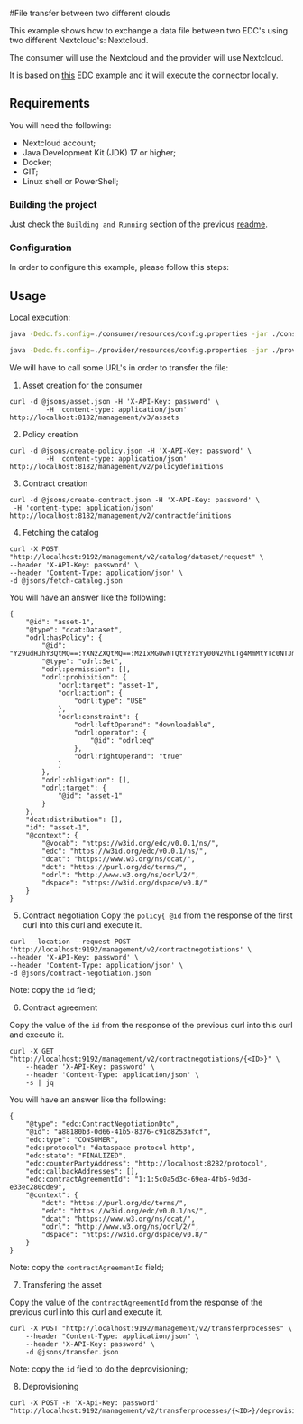 #File transfer between two different clouds

This example shows how to exchange a data file between two EDC's using two different Nextcloud's: Nextcloud.

The consumer will use the Nextcloud and the provider will use Nextcloud.

It is based on [this](https://github.com/eclipse-edc/Samples/blob/main/transfer/transfer-05-file-transfer-cloud/README.md) EDC example and it will execute the connector locally.

## Requirements

You will need the following:
- Nextcloud account;
- Java Development Kit (JDK) 17 or higher;
- Docker;
- GIT;
- Linux shell or PowerShell;


### Building the project

Just check the `Building and Running` section of the previous [readme](../../README.md).

### Configuration
In order to configure this example, please follow this steps:

## Usage

Local execution:

```bash
java -Dedc.fs.config=./consumer/resources/config.properties -jar ./consumer/build/libs/connector.jar

java -Dedc.fs.config=./provider/resources/config.properties -jar ./provider/build/libs/connector.jar
```

We will have to call some URL's in order to transfer the file:

1) Asset creation for the consumer
```console
curl -d @jsons/asset.json -H 'X-API-Key: password' \
		 -H 'content-type: application/json' http://localhost:8182/management/v3/assets
```

2) Policy creation
```console
curl -d @jsons/create-policy.json -H 'X-API-Key: password' \
		 -H 'content-type: application/json' http://localhost:8182/management/v2/policydefinitions
```

3) Contract creation
```console
curl -d @jsons/create-contract.json -H 'X-API-Key: password' \
 -H 'content-type: application/json' http://localhost:8182/management/v2/contractdefinitions
```

4) Fetching the catalog
```console
curl -X POST "http://localhost:9192/management/v2/catalog/dataset/request" \
--header 'X-API-Key: password' \
--header 'Content-Type: application/json' \
-d @jsons/fetch-catalog.json
```
You will have an answer like the following:
```
{
	"@id": "asset-1",
	"@type": "dcat:Dataset",
	"odrl:hasPolicy": {
		"@id": "Y29udHJhY3QtMQ==:YXNzZXQtMQ==:MzIxMGUwNTQtYzYxYy00N2VhLTg4MmMtYTc0NTJmNDYxM2Fi",
		"@type": "odrl:Set",
		"odrl:permission": [],
		"odrl:prohibition": {
			"odrl:target": "asset-1",
			"odrl:action": {
				"odrl:type": "USE"
			},
			"odrl:constraint": {
				"odrl:leftOperand": "downloadable",
				"odrl:operator": {
					"@id": "odrl:eq"
				},
				"odrl:rightOperand": "true"
			}
		},
		"odrl:obligation": [],
		"odrl:target": {
			"@id": "asset-1"
		}
	},
	"dcat:distribution": [],
	"id": "asset-1",
	"@context": {
		"@vocab": "https://w3id.org/edc/v0.0.1/ns/",
		"edc": "https://w3id.org/edc/v0.0.1/ns/",
		"dcat": "https://www.w3.org/ns/dcat/",
		"dct": "https://purl.org/dc/terms/",
		"odrl": "http://www.w3.org/ns/odrl/2/",
		"dspace": "https://w3id.org/dspace/v0.8/"
	}
}
```

5) Contract negotiation
   Copy the `policy{ @id` from the response of the first curl into this curl and execute it.

```
curl --location --request POST 'http://localhost:9192/management/v2/contractnegotiations' \
--header 'X-API-Key: password' \
--header 'Content-Type: application/json' \
-d @jsons/contract-negotiation.json
```

Note: copy the `id` field;

6) Contract agreement

Copy the value of the `id` from the response of the previous curl into this curl and execute it.
```console
curl -X GET "http://localhost:9192/management/v2/contractnegotiations/{<ID>}" \
	--header 'X-API-Key: password' \
    --header 'Content-Type: application/json' \
    -s | jq
```
You will have an answer like the following:
```
{
	"@type": "edc:ContractNegotiationDto",
	"@id": "a88180b3-0d66-41b5-8376-c91d8253afcf",
	"edc:type": "CONSUMER",
	"edc:protocol": "dataspace-protocol-http",
	"edc:state": "FINALIZED",
	"edc:counterPartyAddress": "http://localhost:8282/protocol",
	"edc:callbackAddresses": [],
	"edc:contractAgreementId": "1:1:5c0a5d3c-69ea-4fb5-9d3d-e33ec280cde9",
	"@context": {
		"dct": "https://purl.org/dc/terms/",
		"edc": "https://w3id.org/edc/v0.0.1/ns/",
		"dcat": "https://www.w3.org/ns/dcat/",
		"odrl": "http://www.w3.org/ns/odrl/2/",
		"dspace": "https://w3id.org/dspace/v0.8/"
	}
}
```

Note: copy the `contractAgreementId` field;

7) Transfering the asset

Copy the value of the `contractAgreementId` from the response of the previous curl into this curl and execute it.
```console
curl -X POST "http://localhost:9192/management/v2/transferprocesses" \
    --header "Content-Type: application/json" \
	--header 'X-API-Key: password' \
    -d @jsons/transfer.json
```
Note: copy the `id` field to do the deprovisioning;

8) Deprovisioning

```
curl -X POST -H 'X-Api-Key: password' "http://localhost:9192/management/v2/transferprocesses/{<ID>}/deprovision"
```
